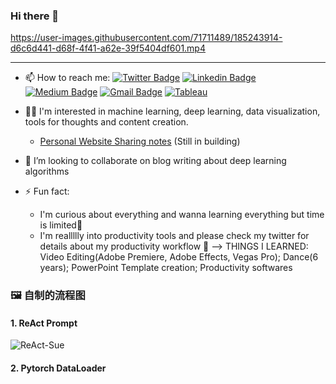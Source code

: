 ### Hi there 👋

https://user-images.githubusercontent.com/71711489/185243914-d6c6d441-d68f-4f41-a62e-39f5404df601.mp4

---
- 📫 How to reach me: 
[![Twitter Badge](https://img.shields.io/badge/-@Sue_sk79-1ca0f1?style=flat-square&labelColor=1ca0f1&logo=twitter&logoColor=white&link=https://twitter.com/Sue_sk79)](https://twitter.com/Sue_sk79) [![Linkedin Badge](https://img.shields.io/badge/-ShukangGuo-blue?style=flat-square&logo=Linkedin&logoColor=white&link=www.linkedin.com/in/shukang-guo/)](https://www.linkedin.com/in/shukang-guo/) [![Medium Badge](https://img.shields.io/badge/-@Sue-03a57a?style=flat-square&labelColor=000000&logo=Medium&link=https://medium.com/@sue.sk.guo/)](https://medium.com/@sue.sk.guo/)
[![Gmail Badge](https://img.shields.io/badge/-sue.sk.guo@gmail.com-c14438?style=flat-square&logo=Gmail&logoColor=white&link=mailto:sue.sk.guo@gmail.com)](mailto:sue.sk.guo@gmail.com) [![Tableau](https://img.shields.io/badge/-Tableau-0073C2?style=flat-square&logo=Tableau&logoColor=white)](https://public.tableau.com/app/profile/sue.guo)

- 👩‍💻 I'm interested in machine learning, deep learning, data visualization, tools for thoughts and content creation.
  - [Personal Website Sharing notes](https://suegk.github.io/) (Still in building)
    
- 👯 I’m looking to collaborate on blog writing about deep learning algorithms

- ⚡ Fun fact: 
  - I'm curious about everything and wanna learning everything but time is limited🥲 
  - I'm reallllly into productivity tools and please check my twitter for details about my productivity workflow 🥳
--> THINGS I LEARNED: Video Editing(Adobe Premiere, Adobe Effects, Vegas Pro); Dance(6 years); PowerPoint Template creation; Productivity softwares 

### 🖼️ 自制的流程图
#### 1. ReAct Prompt
  ![ReAct-Sue](https://github.com/user-attachments/assets/0e221c68-7790-4a2b-87f4-0eb0f6ea966e)

#### 2. Pytorch DataLoader

